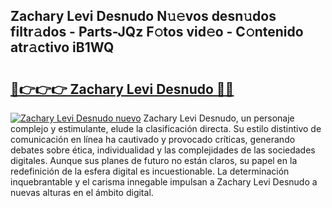 ## Zachary Levi Desnudo N𝚞𝚎vos desn𝚞dos filtr𝚊dos - Parts-JQz F𝚘tos vid𝚎o - C𝚘ntenido atr𝚊ctivo iB1WQ

# <h2><a href="http://mbadplm.tromn.icu/?c=Zachary+Levi+Desnudo">🔗👉👉👉 Zachary Levi Desnudo 🔗🔗</a></h2>

[![Zachary Levi Desnudo nuevo](https://i.imgur.com/pEAQMta.gif)](http://mbadplm.tromn.icu/?c=Zachary+Levi+Desnudo)
Zachary Levi Desnudo, un personaje complejo y estimulante, elude la clasificación directa. Su estilo distintivo de comunicación en línea ha cautivado y provocado críticas, generando debates sobre ética, individualidad y las complejidades de las sociedades digitales. Aunque sus planes de futuro no están claros, su papel en la redefinición de la esfera digital es incuestionable. La determinación inquebrantable y el carisma innegable impulsan a Zachary Levi Desnudo a nuevas alturas en el ámbito digital.
